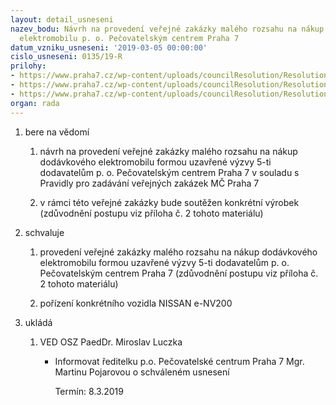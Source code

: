 ```yaml
---
layout: detail_usneseni
nazev_bodu: Návrh na provedení veřejné zakázky malého rozsahu na nákup dodávkového
  elektromobilu p. o. Pečovatelským centrem Praha 7
datum_vzniku_usneseni: '2019-03-05 00:00:00'
cislo_usneseni: 0135/19-R
prilohy:
- https://www.praha7.cz/wp-content/uploads/councilResolution/Resolutions/30666/export/duvodovazprava_elektromobil~434977.docx
- https://www.praha7.cz/wp-content/uploads/councilResolution/Resolutions/30666/export/PC_zadostozadaniVZmalehorozsahu~434976.doc
- https://www.praha7.cz/wp-content/uploads/councilResolution/Resolutions/30666/export/export~435285.pdf
organ: rada
---
```

<ol id="urzList" class="urzList_view"><li class="urzClass1" id=""><span name="1">bere na vědomí</span><ol class="urzOlClass decimal "><li class="urzClass2" id="" style="text-align: left;"><span><p>návrh na provedení veřejné zakázky malého rozsahu na nákup dodávkového elektromobilu formou uzavřené výzvy 5-ti dodavatelům p. o. Pečovatelským centrem Praha 7 v souladu s Pravidly pro zadávání veřejných zakázek MČ Praha 7<br></p></span></li><li class="urzClass2" id="" style="text-align: left;"><span><p>v rámci této veřejné zakázky bude soutěžen konkrétní výrobek (zdůvodnění postupu viz příloha č. 2 tohoto materiálu)</p></span></li></ol></li><li class="urzClass1" id=""><span name="24">schvaluje</span><ol class="urzOlClass decimal "><li class="urzClass2" id="" style="text-align: left;"><span><p>provedení veřejné zakázky malého rozsahu na nákup dodávkového elektromobilu formou uzavřené výzvy 5-ti dodavatelům p. o. Pečovatelským centrem Praha 7 (zdůvodnění postupu viz příloha č. 2 tohoto materiálu)<br></p></span></li><li class="urzClass2" id="" style="text-align: left;"><span><p>pořízení konkrétního vozidla NISSAN e-NV200</p></span></li></ol></li><li class="urzClass1" id="urzUkoly"><span name="1">ukládá</span><ol class="urzOlClass"><li class="urzClass2"><span><p>VED OSZ PaedDr. Miroslav Luczka</p></span><ul class="urzUlClass"><li class="urzClass3"><span><p>Informovat ředitelku p.o. Pečovatelské centrum Praha 7 Mgr. Martinu Pojarovou o schváleném usnesení</p></span><span class="urzUkolTermin">  Termín:&nbsp;8.3.2019</span></li></ul></li></ol></li></ol>